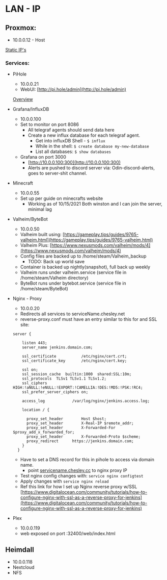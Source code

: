 # LAN - IP

## Proxmox:

- 10.0.0.12 - Host

[Static IP's](LAN%20-%20IP%20b118b29724f94fc09b11d3c2d663e605/Static%20IP's%20bbf9cdbfc5d74b508328aa9979294329.csv)

### Services:

- PiHole
    - 10.0.0.21
    - WebUI: [http://pi.hole/admin](http://pi.hole/admin)

    [Overview](https://docs.pi-hole.net/)

- Grafana/InfluxDB
    - 10.0.0.100
    - Set to monitor on port 8086
        - All telegraf agents should send data here
        - Create a new influx database for each telegraf agent.
            - Get into influxDB Shell - `$ influx`
            - While in the shell: `$ create database my-new-database`
            - List all databases: `$ show databases`
    - Grafana on port 3000
        - [http://10.0.0.100:300](http://10.0.0.100:300)
        - Alerts are pushed to discord server via: Odin-discord-alerts, goes to server-shit channel. 
- Minecraft
    - 10.0.0.55
    - Set up per guide on minecrafts website
        - Working as of 10/15/2021 Both winston and I can join the server, minimal lag 
- Valheim/ByteBot
    - 10.0.0.50
    - Valheim built using: [https://gameplay.tips/guides/9765-valheim.html](https://gameplay.tips/guides/9765-valheim.html)
    - Valheim Plus: [https://www.nexusmods.com/valheim/mods/4](https://www.nexusmods.com/valheim/mods/4)
    - Config files are backed up to /home/steam/Valheim_backup
        - TODO: Back up world save
    - Container is backed up nightly(snapshot), full back up weekly
    - Valheim runs under valheim.service (service file in /home/steam/Valheim directory)
    - ByteBot runs under bytebot.service (service file in /home/steam/ByteBot)
- Nginx - Proxy
    - 10.0.0.20
    - Redirects all services to serviceName.chesley.net
    - reverse-proxy.conf must have an entry similar to this for and SSL site:

    ```
    server {

        listen 443;
        server_name jenkins.domain.com;

        ssl_certificate           /etc/nginx/cert.crt;
        ssl_certificate_key       /etc/nginx/cert.key;

        ssl on;
        ssl_session_cache  builtin:1000  shared:SSL:10m;
        ssl_protocols  TLSv1 TLSv1.1 TLSv1.2;
        ssl_ciphers HIGH:!aNULL:!eNULL:!EXPORT:!CAMELLIA:!DES:!MD5:!PSK:!RC4;
        ssl_prefer_server_ciphers on;

        access_log            /var/log/nginx/jenkins.access.log;

        location / {

          proxy_set_header        Host $host;
          proxy_set_header        X-Real-IP $remote_addr;
          proxy_set_header        X-Forwarded-For $proxy_add_x_forwarded_for;
          proxy_set_header        X-Forwarded-Proto $scheme;
          proxy_redirect      https://jenkins.domain.com;
        }
      }
    ```

    - Have to set a DNS record for this in pihole to access via domain name.
        - point [servicename.chesley.cc](http://servicename.chesley.cc) to nginx proxy IP
    - Test nginx config changes with: `service nginx configtest`
    - Apply changes with `service nginx reload`
    - Ref this link for how I set up Nginx reverse proxy w/SSL [https://www.digitalocean.com/community/tutorials/how-to-configure-nginx-with-ssl-as-a-reverse-proxy-for-jenkins](https://www.digitalocean.com/community/tutorials/how-to-configure-nginx-with-ssl-as-a-reverse-proxy-for-jenkins)
- Plex
	- 10.0.0.119
	- web exposed on port :32400/web/index.html 
	 
## Heimdall

- 10.0.0.118
- Nextcloud
- NFS